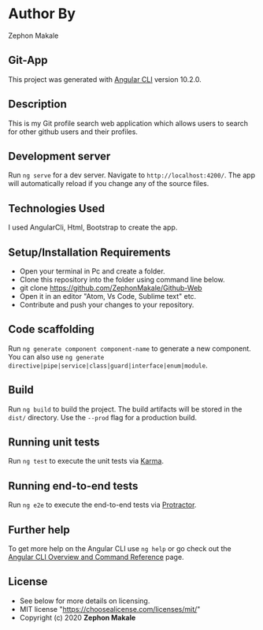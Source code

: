 # Author By

Zephon Makale

## Git-App

This project was generated with [Angular CLI](https://github.com/angular/angular-cli) version 10.2.0.

## Description

This is my Git profile search web application which allows users to search for other github users and their profiles.

## Development server

Run `ng serve` for a dev server. Navigate to `http://localhost:4200/`. The app will automatically reload if you change any of the source files.

## Technologies Used

I used AngularCli, Html, Bootstrap to create the app.

## Setup/Installation Requirements

* Open your terminal in Pc and create a folder.
* Clone this repository into the folder using command line below.
* git clone <https://github.com/ZephonMakale/Github-Web>
* Open it in an editor "Atom, Vs Code, Sublime text" etc.
* Contribute and push your changes to your repository.

## Code scaffolding

Run `ng generate component component-name` to generate a new component. You can also use `ng generate directive|pipe|service|class|guard|interface|enum|module`.

## Build

Run `ng build` to build the project. The build artifacts will be stored in the `dist/` directory. Use the `--prod` flag for a production build.

## Running unit tests

Run `ng test` to execute the unit tests via [Karma](https://karma-runner.github.io).

## Running end-to-end tests

Run `ng e2e` to execute the end-to-end tests via [Protractor](http://www.protractortest.org/).

## Further help

To get more help on the Angular CLI use `ng help` or go check out the [Angular CLI Overview and Command Reference](https://angular.io/cli) page.

## License

* See below for more details on licensing.
* MIT license "https://choosealicense.com/licenses/mit/"
* Copyright (c) 2020 **Zephon Makale**
